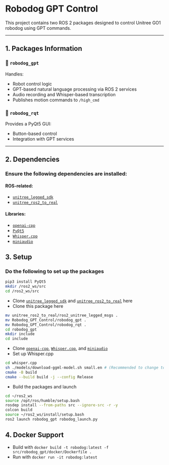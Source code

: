 # Robodog GPT Control

This project contains two ROS 2 packages designed to control Unitree GO1 robodog using GPT commands.

---

## 1. Packages Information

### 🔹 `robodog_gpt`
Handles:
- Robot control logic
- GPT-based natural language processing via ROS 2 services
- Audio recording and Whisper-based transcription
- Publishes motion commands to `/high_cmd`

### 🔹 `robodog_rqt`
Provides a PyQt5 GUI:
- Button-based control
- Integration with GPT services

---

## 2. Dependencies
### Ensure the following dependencies are installed:

#### ROS-related:
- [`unitree_legged_sdk`](https://github.com/unitreerobotics/unitree_legged_sdk)
- [`unitree_ros2_to_real`](https://github.com/unitreerobotics/unitree_ros2_to_real)

#### Libraries:
- [`openai-cpp`](https://github.com/olrea/openai-cpp)
- [`PyQt5`](https://pypi.org/project/PyQt5/)
- [`Whisper.cpp`](https://github.com/ggml-org/whisper.cpp)
- [`miniaudio`](https://github.com/mackron/miniaudio)
  
## 3. Setup
### Do the following to set up the packages 
```bash
pip3 install PyQt5
mkdir /ros2_ws/src
cd /ros2_ws/src
  ```
- Clone [`unitree_legged_sdk`](https://github.com/unitreerobotics/unitree_legged_sdk) and [`unitree_ros2_to_real`](https://github.com/unitreerobotics/unitree_ros2_to_real) here
- Clone this package here
```bash
mv unitree_ros2_to_real/ros2_unitree_legged_msgs .
mv Robodog_GPT_Control/robodog_gpt .
mv Robodog_GPT_Control/robodog_rqt .
cd robodog_gpt
mkdir include
cd include
```
- Clone [`openai-cpp`](https://github.com/olrea/openai-cpp),  [`Whisper.cpp`](https://github.com/ggml-org/whisper.cpp), and [`miniaudio`](https://github.com/mackron/miniaudio)
- Set up Whisper.cpp
```bash
cd whisper.cpp
sh ./models/download-ggml-model.sh small.en # (Recommended to change to medium.en or large.en)
cmake -B build
cmake --build build -j --config Release
```
- Build the packages and launch
```bash
cd ~/ros2_ws
source /opt/ros/humble/setup.bash
rosdep install --from-paths src --ignore-src -r -y
colcon build
source ~/ros2_ws/install/setup.bash
ros2 launch robodog_gpt robodog_launch.py
```

## 4. Docker Support
- Build with `docker build -t robodog:latest -f src/robodog_gpt/docker/Dockerfile .`
- Run with `docker run -it robodog:latest`
